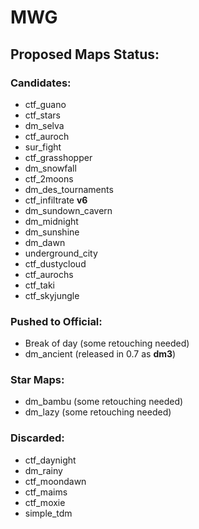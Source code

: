 # MWG

## Proposed Maps Status:

### Candidates:
- ctf_guano
- ctf_stars
- dm_selva
- ctf_auroch
- sur_fight
- ctf_grasshopper
- dm_snowfall
- ctf_2moons
- dm_des_tournaments
- ctf_infiltrate **v6**
- dm_sundown_cavern
- dm_midnight
- dm_sunshine
- dm_dawn
- underground_city
- ctf_dustycloud
- ctf_aurochs
- ctf_taki
- ctf_skyjungle

### Pushed to Official:
- Break of day (some retouching needed)
- dm_ancient (released in 0.7 as **dm3**)

### Star Maps:
- dm_bambu (some retouching needed)
- dm_lazy (some retouching needed)

### Discarded:
- ctf_daynight
- dm_rainy
- ctf_moondawn
- ctf_maims
- ctf_moxie
- simple_tdm
